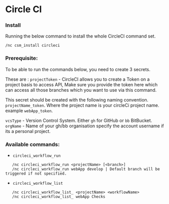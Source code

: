 # Circle CI
 
### Install
 
Running the below command to install the whole CircleCI command set.
 
```
/nc csm_install circleci
```
 
### Prerequisite:
To be able to run the commands below, you need to create 3 secrets.
 
These are :
`projectToken` - CircleCI allows you to create a Token on a project basis to access API, Make sure you provide the token here which can access all those branches which you want to use via this command.
 
This secret should be created with the following naming convention. `projectName_token`. Where the project name is your circleCi project name. example `webApp_token`.
 
`vcsType` - Version Control System. Either `gh` for GitHub or `bb` BitBucket.
`orgName` - Name of your gh/bb organisation specify the account username if its a personal project.
 
### Available commands:
 
- `circleci_workflow_run`
 
```
   /nc circleci_workflow_run <projectName> [<branch>]
   /nc circleci_workflow_run webApp develop | Default branch will be triggered if not specified.
```

- `circleci_workflow_list`
 
```
   /nc circleci_workflow_list_ <projectName> <workflowName>
   /nc circleci_workflow_list_ webApp Checks
```

